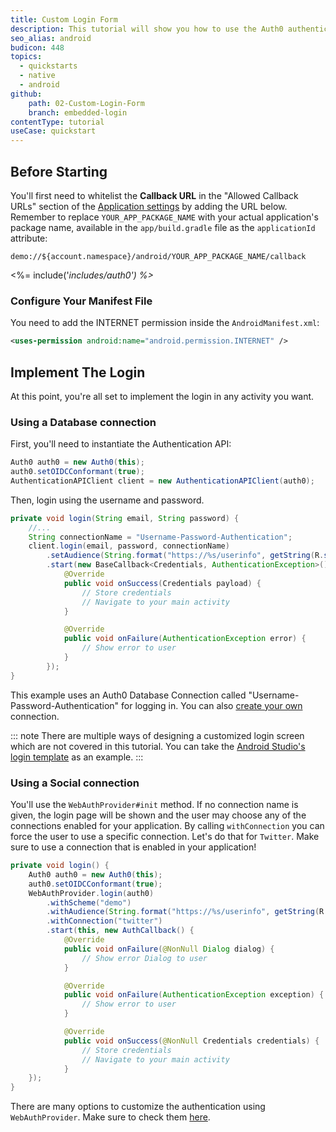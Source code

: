 ```yaml
---
title: Custom Login Form
description: This tutorial will show you how to use the Auth0 authentication API in your Android project to create a custom login form.
seo_alias: android
budicon: 448
topics:
  - quickstarts
  - native
  - android
github:
    path: 02-Custom-Login-Form
    branch: embedded-login
contentType: tutorial
useCase: quickstart
---
```


## Before Starting

You'll first need to whitelist the **Callback URL** in the "Allowed Callback URLs" section of the [Application settings](${manage_url}/#/applications) by adding the URL below. Remember to replace `YOUR_APP_PACKAGE_NAME` with your actual application's package name, available in the `app/build.gradle` file as the `applicationId` attribute:

```text
demo://${account.namespace}/android/YOUR_APP_PACKAGE_NAME/callback
```

<%= include('_includes/_auth0') %>__

### Configure Your Manifest File

You need to add the INTERNET permission inside the `AndroidManifest.xml`:

```xml
<uses-permission android:name="android.permission.INTERNET" />
```

## Implement The Login

At this point, you're all set to implement the login in any activity you want.

### Using a Database connection

First, you'll need to instantiate the Authentication API:

```java
Auth0 auth0 = new Auth0(this);
auth0.setOIDCConformant(true);
AuthenticationAPIClient client = new AuthenticationAPIClient(auth0);
```

Then, login using the username and password.

```java
private void login(String email, String password) {
    //...
    String connectionName = "Username-Password-Authentication";
    client.login(email, password, connectionName)
        .setAudience(String.format("https://%s/userinfo", getString(R.string.com_auth0_domain)))
        .start(new BaseCallback<Credentials, AuthenticationException>() {
            @Override
            public void onSuccess(Credentials payload) {
                // Store credentials
                // Navigate to your main activity
            }

            @Override
            public void onFailure(AuthenticationException error) {
                // Show error to user
            }
        });
}
```

This example uses an Auth0 Database Connection called "Username-Password-Authentication" for logging in. You can also [create your own](${manage_url}/#/connections/database/new) connection.

::: note
There are multiple ways of designing a customized login screen which are not covered in this tutorial. You can take the [Android Studio's login template](https://developer.android.com/studio/projects/templates.html) as an example.
:::

### Using a Social connection

You'll use the `WebAuthProvider#init` method. If no connection name is given, the login page will be shown and the user may choose any of the connections enabled for your application. By calling `withConnection` you can force the user to use a specific connection. Let's do that for `Twitter`. Make sure to use a connection that is enabled in your application!

```java
private void login() {
    Auth0 auth0 = new Auth0(this);
    auth0.setOIDCConformant(true);
    WebAuthProvider.login(auth0)
        .withScheme("demo")
        .withAudience(String.format("https://%s/userinfo", getString(R.string.com_auth0_domain)))
        .withConnection("twitter")
        .start(this, new AuthCallback() {
            @Override
            public void onFailure(@NonNull Dialog dialog) {
                // Show error Dialog to user
            }

            @Override
            public void onFailure(AuthenticationException exception) {
                // Show error to user
            }

            @Override
            public void onSuccess(@NonNull Credentials credentials) {
                // Store credentials
                // Navigate to your main activity
            }
    });
}
```

There are many options to customize the authentication using `WebAuthProvider`. Make sure to check them [here](/libraries/auth0-android#implementing-web-based-auth).
